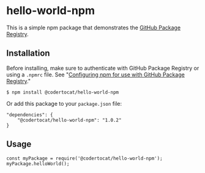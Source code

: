 # hello-world-npm

This is a simple npm package that demonstrates the [GitHub Package Registry](https://github.com/features/package-registry).

## Installation

Before installing, make sure to authenticate with GitHub Package Registry or using a `.npmrc` file. See "[Configuring npm for use with GitHub Package Registry](https://help.github.com/en/articles/configuring-npm-for-use-with-github-package-registry#authenticating-to-github-package-registry)."

`$ npm install @codertocat/hello-world-npm`

Or add this package to your `package.json` file:

```
"dependencies": {
    "@codertocat/hello-world-npm": "1.0.2"
}
```

## Usage

```
const myPackage = require('@codertocat/hello-world-npm');
myPackage.helloWorld();
```
